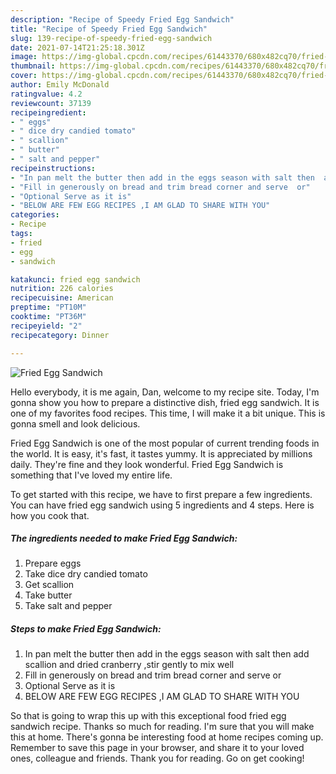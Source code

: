 ```yaml
---
description: "Recipe of Speedy Fried Egg Sandwich"
title: "Recipe of Speedy Fried Egg Sandwich"
slug: 139-recipe-of-speedy-fried-egg-sandwich
date: 2021-07-14T21:25:18.301Z
image: https://img-global.cpcdn.com/recipes/61443370/680x482cq70/fried-egg-sandwich-recipe-main-photo.jpg
thumbnail: https://img-global.cpcdn.com/recipes/61443370/680x482cq70/fried-egg-sandwich-recipe-main-photo.jpg
cover: https://img-global.cpcdn.com/recipes/61443370/680x482cq70/fried-egg-sandwich-recipe-main-photo.jpg
author: Emily McDonald
ratingvalue: 4.2
reviewcount: 37139
recipeingredient:
- " eggs"
- " dice dry candied tomato"
- " scallion"
- " butter"
- " salt and pepper"
recipeinstructions:
- "In pan melt the butter then add in the eggs season with salt then  add scallion and dried cranberry ,stir gently to mix well"
- "Fill in generously on bread and trim bread corner and serve  or"
- "Optional Serve as it is"
- "BELOW ARE FEW EGG RECIPES ,I AM GLAD TO SHARE WITH YOU"
categories:
- Recipe
tags:
- fried
- egg
- sandwich

katakunci: fried egg sandwich 
nutrition: 226 calories
recipecuisine: American
preptime: "PT10M"
cooktime: "PT36M"
recipeyield: "2"
recipecategory: Dinner

---
```



![Fried Egg Sandwich](https://img-global.cpcdn.com/recipes/61443370/680x482cq70/fried-egg-sandwich-recipe-main-photo.jpg)

Hello everybody, it is me again, Dan, welcome to my recipe site. Today, I'm gonna show you how to prepare a distinctive dish, fried egg sandwich. It is one of my favorites food recipes. This time, I will make it a bit unique. This is gonna smell and look delicious.

Fried Egg Sandwich is one of the most popular of current trending foods in the world. It is easy, it's fast, it tastes yummy. It is appreciated by millions daily. They're fine and they look wonderful. Fried Egg Sandwich is something that I've loved my entire life.




To get started with this recipe, we have to first prepare a few ingredients. You can have fried egg sandwich using 5 ingredients and 4 steps. Here is how you cook that.

<!--inarticleads1-->

##### The ingredients needed to make Fried Egg Sandwich:

1. Prepare  eggs
1. Take  dice dry candied tomato
1. Get  scallion
1. Take  butter
1. Take  salt and pepper




<!--inarticleads2-->

##### Steps to make Fried Egg Sandwich:

1. In pan melt the butter then add in the eggs season with salt then  add scallion and dried cranberry ,stir gently to mix well
1. Fill in generously on bread and trim bread corner and serve  or
1. Optional Serve as it is
1. BELOW ARE FEW EGG RECIPES ,I AM GLAD TO SHARE WITH YOU




So that is going to wrap this up with this exceptional food fried egg sandwich recipe. Thanks so much for reading. I'm sure that you will make this at home. There's gonna be interesting food at home recipes coming up. Remember to save this page in your browser, and share it to your loved ones, colleague and friends. Thank you for reading. Go on get cooking!

